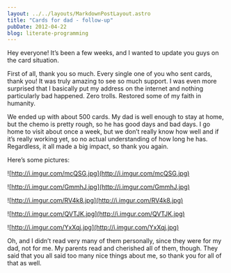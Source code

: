```yaml
---
layout: ../../layouts/MarkdownPostLayout.astro
title: "Cards for dad - follow-up"
pubDate: 2012-04-22
blog: literate-programming
---
```



Hey everyone! It’s been a few weeks, and I wanted to update you guys on the card situation.

First of all, thank you so much. Every single one of you who sent cards, thank you! It was truly amazing to see so much support. I was even more surprised that I basically put my address on the internet and nothing particularly bad happened. Zero trolls. Restored some of my faith in humanity.

We ended up with about 500 cards. My dad is well enough to stay at home, but the chemo is pretty rough, so he has good days and bad days. I go home to visit about once a week, but we don’t really know how well and if it’s really working yet, so no actual understanding of how long he has. Regardless, it all made a big impact, so thank you again.

Here’s some pictures:

![http://i.imgur.com/mcQSG.jpg](http://i.imgur.com/mcQSG.jpg)

![http://i.imgur.com/GmmhJ.jpg](http://i.imgur.com/GmmhJ.jpg)

![http://i.imgur.com/RV4k8.jpg](http://i.imgur.com/RV4k8.jpg)

![http://i.imgur.com/QVTJK.jpg](http://i.imgur.com/QVTJK.jpg)

![http://i.imgur.com/YxXqj.jpg](http://i.imgur.com/YxXqj.jpg)

Oh, and I didn’t read very many of them personally, since they were for my dad, not for me. My parents read and cherished all of them, though. They said that you all said too many nice things about me, so thank you for all of that as well.
